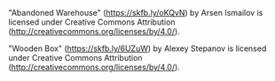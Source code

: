 "Abandoned Warehouse" (https://skfb.ly/oKQvN) by Arsen Ismailov is licensed under Creative Commons Attribution (http://creativecommons.org/licenses/by/4.0/).

"Wooden Box" (https://skfb.ly/6UZuW) by Alexey Stepanov is licensed under Creative Commons Attribution (http://creativecommons.org/licenses/by/4.0/).